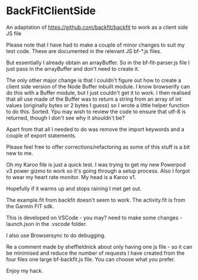 # BackFitClientSide
An adaptation of https://github.com/backfit/backfit to work as a client side JS file

Please note that I have had to make a couple of minor changes to suit my test code. These are documented in the relevant JS bf-*.js files.

But essentially I already obtain an arrayBuffer. So in the bf-fit-parser.js file I just pass in the arrayBuffer and don't need to create it.

The only other major change is that I couldn't figure out how to create a client side version of the Node Buffer inbuilt module. I know browserify can do this with a Buffer module, but I just couldn't get it to work. I then realised that all use made of the Buffer was to return a string from an array of int values (originally bytes or 2 bytes I guess) so I wrote a little helper function to do this. Sorted. Ypu may wish to review the code to ensure that utf-8 is returned, though I don't see why it shouldn't be?

Apart from that all I needed to do was remove the import keywords and a couple of export statements.

Please feel free to offer corrections/refactoring as some of this stuff is a bit new to me.

Oh my Karoo file is just a quick test. I was trying to get my new Powerpod v3 power gizmo to work so it's going through a setup process. Also I forgot to wear my heart rate monitor. My head is a Karoo v1.

Hopefully if it warms up and stops raining I met get out.

The example.fit from backfit doesn't seem to work. The activity.fit is from the Garmin FIT sdk.

This is developed on VSCode - you may? need to make some changes - launch.json in the .vscode folder.

I also use Browsersync to do debugging.

Re a comment made by sheffieldnick about only having one js file - so it can be minimised and reduce the number of requests I have created from the four files one large bf-backfit.js file. You can choose what you prefer.

Enjoy my hack.
